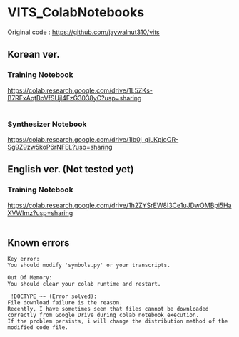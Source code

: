 # VITS_ColabNotebooks<br>
Original code : https://github.com/jaywalnut310/vits<br>
## Korean ver.<br>
### Training Notebook
https://colab.research.google.com/drive/1L5ZKs-B7RFxAqtBoVfSUjl4FzG3038yC?usp=sharing<br>
<br>
### Synthesizer Notebook
https://colab.research.google.com/drive/1lb0j_qiLKpjoOR-Sg9Z9zw5koP6rNFEL?usp=sharing<br>
## English ver. (Not tested yet)
### Training Notebook
https://colab.research.google.com/drive/1h2ZYSrEW8I3Ce1uJDwOMBpi5HaXVWImz?usp=sharing<br>
<br>
## Known errors<br>
<pre><code>Key error:
You should modify 'symbols.py' or your transcripts.
</code></pre>

<pre><code>Out Of Memory:
You should clear your colab runtime and restart.
</code></pre>

<pre><code> !DOCTYPE ~~ (Error solved):
File download failure is the reason.
Recently, I have sometimes seen that files cannot be downloaded correctly from Google Drive during colab notebook execution.
If the problem persists, i will change the distribution method of the modified code file.
</code></pre>
